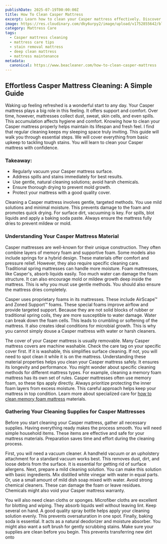 ```yaml
---
publishDate: 2025-07-19T00:00:00Z
title: How To Clean Casper Mattress
excerpt: Learn how to clean your Casper mattress effectively. Discover simple methods for stain removal and deep cleaning to keep your Casper bed fresh and hygienic.
image: https://res.cloudinary.com/dky6urpy2/image/upload/v1752855642/blog_image_1752855641_gewdrf.webp
category: Mattress Care
tags:
  - Casper mattress cleaning
  - mattress care tips
  - stain removal mattress
  - deep clean mattress
  - mattress maintenance
metadata:
  canonical: https://www.beacleaner.com/how-to-clean-casper-mattress
---
```


## Effortless Casper Mattress Cleaning: A Simple Guide

Waking up feeling refreshed is a wonderful start to any day. Your Casper mattress plays a big role in this feeling. It offers support and comfort. Over time, however, mattresses collect dust, sweat, skin cells, and even spills. This accumulation affects hygiene and comfort. Knowing how to clean your Casper mattress properly helps maintain its lifespan and fresh feel. I find that regular cleaning keeps my sleeping space truly inviting. This guide will walk you through essential steps. We will cover everything from basic upkeep to tackling tough stains. You will learn to clean your Casper mattress with confidence.

### Takeaway:
*   Regularly vacuum your Casper mattress surface.
*   Address spills and stains immediately for best results.
*   Use gentle, natural cleaning solutions; avoid harsh chemicals.
*   Ensure thorough drying to prevent mold growth.
*   Protect your mattress with a good quality cover.

Cleaning a Casper mattress involves gentle, targeted methods. You use mild solutions and minimal moisture. This prevents damage to the foam and promotes quick drying. For surface dirt, vacuuming is key. For spills, blot liquids and apply a baking soda paste. Always ensure the mattress fully dries to prevent mildew or mold.

### Understanding Your Casper Mattress Material

Casper mattresses are well-known for their unique construction. They often combine layers of memory foam and supportive foam. Some models also include springs for a hybrid design. These materials offer comfort and pressure relief. However, they also require specific cleaning care. Traditional spring mattresses can handle more moisture. Foam mattresses, like Casper's, absorb liquids easily. Too much water can damage the foam structure. It can also encourage mold or mildew growth deep inside the mattress. This is why you must use gentle methods. You should also ensure the mattress dries completely.

Casper uses proprietary foams in its mattresses. These include AirScape™ and Zoned Support™ foams. These special foams improve airflow and provide targeted support. Because they are not solid blocks of rubber or traditional spring coils, they are more susceptible to water damage. Water can break down the foam cells. This leads to crumbling or softening of the mattress. It also creates ideal conditions for microbial growth. This is why you cannot simply douse a Casper mattress with water or harsh cleaners.

The cover of your Casper mattress is usually removable. Many Casper mattress covers are machine washable. Check the care tag on your specific cover first. If it is washable, this simplifies surface cleaning. If not, you will need to spot clean it while it is on the mattress. Understanding these material properties helps you clean your Casper mattress safely. It ensures its longevity and performance. You might wonder about specific cleaning methods for different mattress types. For example, cleaning a memory foam mattress has its own set of rules. Casper mattresses often use memory foam, so these tips apply directly. Always prioritize protecting the inner foam layers from excess moisture. This careful approach helps keep your mattress in top condition. Learn more about specialized care for [how to clean memory foam mattress](https://beacleaner.com/how-to-clean-memory-foam-mattress) materials.

### Gathering Your Cleaning Supplies for Casper Mattresses

Before you start cleaning your Casper mattress, gather all necessary supplies. Having everything ready makes the process smooth. You will need simple household items. These items are effective and safe for your mattress materials. Preparation saves time and effort during the cleaning process.

First, you will need a vacuum cleaner. A handheld vacuum or an upholstery attachment for a standard vacuum works best. This removes dust, dirt, and loose debris from the surface. It is essential for getting rid of surface allergens. Next, prepare a mild cleaning solution. You can make this solution with basic ingredients. Mix distilled white vinegar with water in equal parts. Or, use a small amount of mild dish soap mixed with water. Avoid strong chemical cleaners. These can damage the foam or leave residues. Chemicals might also void your Casper mattress warranty.

You will also need clean cloths or sponges. Microfiber cloths are excellent for blotting and wiping. They absorb liquids well without leaving lint. Keep several on hand. A good quality spray bottle helps apply your cleaning solution evenly. This prevents oversaturation in one spot. Finally, baking soda is essential. It acts as a natural deodorizer and moisture absorber. You might also want a soft brush for gently scrubbing stains. Make sure your supplies are clean before you begin. This prevents transferring new dirt onto